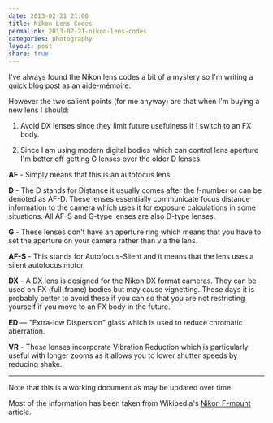 ```yaml
---
date: 2013-02-21 21:06
title: Nikon Lens Codes
permalink: 2013-02-21-nikon-lens-codes
categories: photography
layout: post
share: true
---
```


I've always found the Nikon lens codes a bit of a mystery so I'm writing a quick blog post as an aide-mémoire.

However the two salient points (for me anyway) are that when I'm buying a new lens I should:

1. Avoid DX lenses since they limit future usefulness if I switch to an FX body.

2. Since I am using modern digital bodies which can control lens aperture I'm better off getting G lenses over the older D lenses.

**AF** - Simply means that this is an autofocus lens.

**D** - The D stands for Distance it usually comes after the f-number or can be denoted as AF-D. These lenses essentially communicate focus distance information to the camera which uses it for exposure calculations in some situations. All AF-S and G-type lenses are also D-type lenses.

**G** - These lenses don't have an aperture ring which means that you have to set the aperture on your camera rather than via the lens.

**AF-S** - This stands for Autofocus-Slient and it means that the lens uses a silent autofocus motor.

**DX** - A DX lens is designed for the Nikon DX format cameras. They can be used on FX (full-frame) bodies but may cause vignetting. These days it is probably better to avoid these if you can so that you are not restricting yourself if you move to an FX body in the future.

**ED** — "Extra-low Dispersion" glass which is used to reduce chromatic aberration.

**VR** -  These lenses incorporate Vibration Reduction which is particularly useful with longer zooms as it allows you to lower shutter speeds by reducing shake.

---

Note that this is a working document as may be updated over time.

Most of the information has been taken from Wikipedia's [Nikon F-mount](http://en.wikipedia.org/wiki/Nikon_F-mount) article.
